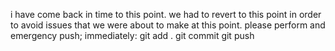 i have come back in time to this point. 
we had to revert to this point in order to avoid issues that we were about to make at this point. please perform and emergency push; immediately:
git add .
git commit
git push